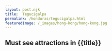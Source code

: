 ```yaml
---
layout: post.njk
title: 	Tegucigalpa
permalink: /honduras/tegucigalpa.html
featuredImage: /_images/hong-kong/hong-kong.jpg
---
```

## Must see attractions in {{title}}
